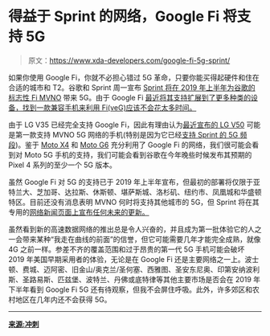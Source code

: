 # 得益于 Sprint 的网络，Google Fi 将支持 5G

> 原文：<https://www.xda-developers.com/google-fi-5g-sprint/>

如果你使用 Google Fi，你就不必担心错过 5G 革命，只要你能买得起硬件和住在合适的城市和 T2。谷歌和 Sprint 周一宣布 [Sprint 将在 2019 年上半年为谷歌的标志性 Fi MVNO](https://www.prnewswire.com/news-releases/sprint-to-provide-5g-wireless-services-for-google-fi-300800932.html) 带来 5G。由于 Google Fi [最近将其支持扩展到了更多种类的设备，找到一款兼容手机来利用 Fi(veG)应该不会花太多时间。](https://www.xda-developers.com/project-fi-samsung-oneplus-lg-moto-iphones/)

由于 LG V35 已经完全支持 Google Fi，因此有理由认为[最近宣布的 LG V50](https://www.xda-developers.com/lg-v50-thinq-5g-specifications-features/) 可能是第一款支持 MVNO 5G 网络的手机(特别是因为它已经[支持 Sprint 的 5G 频段](https://www.xda-developers.com/lg-v50-leaked-render-sprint-5g-network-launch/))。鉴于 [Moto X4](https://fi.google.com/about/phones/#android-one-moto-x4) 和 [Moto G6](https://fi.google.com/about/phones/#moto-g6) 充分利用了 Google Fi 的网络，我们很可能会看到对 Moto 5G 手机的支持，我们可能会看到谷歌在今年晚些时候发布其预期的 Pixel 4 系列的至少一个 5G 版本。

虽然 Google Fi 对 5G 的支持已于 2019 年上半年宣布，但最初的部署将仅限于亚特兰大、芝加哥、达拉斯、休斯顿、堪萨斯城、洛杉矶、纽约市、凤凰城和华盛顿特区。目前还没有消息表明 MVNO 何时将支持其他城市的 5G，但 Sprint 将在其专用的[网络新闻页面上宣布任何未来的更新。](https://newsroom.sprint.com/about-us/network-news/)

虽然看到新的高速数据网络的推出总是令人兴奋的，并且成为第一批体验它的人之一会带来某种“我走在曲线的前面”的信誉，但它可能需要几年才能完全成熟，就像 4G 之前一样。参差不齐的覆盖范围和过于昂贵的第一代 5G 手机可能会破坏 2019 年美国早期采用者的体验，无论是在 Google Fi 还是主要网络之一上。波士顿、费城、迈阿密、旧金山/奥克兰/圣何塞、西雅图、圣安东尼奥、印第安纳波利斯、圣路易斯、匹兹堡、波特兰、丹佛或底特律等其他主要市场是否会在 2019 年下半年看到 Google Fi 5G 还有待观察，但我不会屏住呼吸。此外，许多郊区和农村地区在几年内还不会获得 5G。

* * *

[**来源:冲刺**](https://www.prnewswire.com/news-releases/sprint-to-provide-5g-wireless-services-for-google-fi-300800932.html)